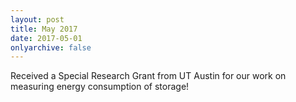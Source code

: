 ```yaml
---
layout: post
title: May 2017
date: 2017-05-01
onlyarchive: false
---
```

Received a Special Research Grant from UT Austin for our work on measuring energy consumption of storage!